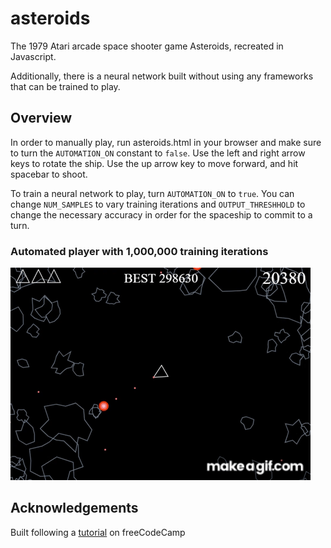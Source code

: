 # asteroids

The 1979 Atari arcade space shooter game Asteroids, recreated in Javascript. 

Additionally, there is a neural network built without using any frameworks that can be trained to play. 

## Overview

In order to manually play, run asteroids.html in your browser and make sure to turn the `AUTOMATION_ON` constant to `false`.
Use the left and right arrow keys to rotate the ship. Use the up arrow key to move forward, and hit spacebar to shoot.

To train a neural network to play, turn `AUTOMATION_ON` to `true`. You can change `NUM_SAMPLES` to vary training iterations and `OUTPUT_THRESHHOLD` to change the necessary accuracy in order for the spaceship to commit to a turn.

### Automated player with 1,000,000 training iterations

![](sounds/asteroids_automated.gif) 

## Acknowledgements

Built following a [tutorial](https://www.youtube.com/watch?v=H9CSWMxJx84&list=PLWKjhJtqVAbmqFs83T4W-FZQ9kK983tZC&index=9) on freeCodeCamp
